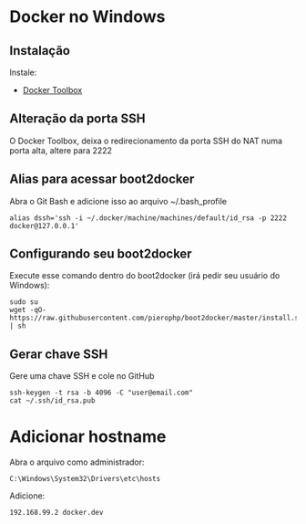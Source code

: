 # Docker no Windows

## Instalação

Instale:
* [Docker Toolbox](https://www.docker.com/toolbox)

## Alteração da porta SSH
O Docker Toolbox, deixa o redirecionamento da porta SSH do NAT numa porta alta, altere para 2222

## Alias para acessar boot2docker

Abra o Git Bash e adicione isso ao arquivo ~/.bash_profile

```
alias dssh='ssh -i ~/.docker/machine/machines/default/id_rsa -p 2222 docker@127.0.0.1'
```

## Configurando seu boot2docker
Execute esse comando dentro do boot2docker (irá pedir seu usuário do Windows):
```
sudo su
wget -qO- https://raw.githubusercontent.com/pierophp/boot2docker/master/install.sh | sh
```

## Gerar chave SSH
Gere uma chave SSH e cole no GitHub
```
ssh-keygen -t rsa -b 4096 -C "user@email.com"
cat ~/.ssh/id_rsa.pub
```

# Adicionar hostname

Abra o arquivo como administrador:
```
C:\Windows\System32\Drivers\etc\hosts
```

Adicione:
```
192.168.99.2 docker.dev
```

